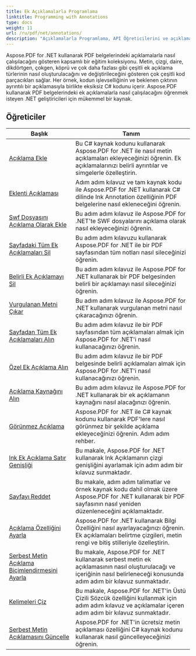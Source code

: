 ```yaml
---
title: Ek Açıklamalarla Programlama
linktitle: Programming with Annotations
type: docs
weight: 11
url: /ru/pdf/net/annotations/
description: "Açıklamalarla Programlama, API Öğreticilerini ve açıklama ekleme, açıklamayı silme, açıklama bilgisi alma ve çok daha fazlasını içeren Aspose.PDF for .NET'in kod parçacıklarını içerir."
---
```

Aspose.PDF for .NET kullanarak PDF belgelerindeki açıklamalarla nasıl çalışılacağını gösteren kapsamlı bir eğitim koleksiyonu. Metin, çizgi, daire, dikdörtgen, çokgen, köprü ve çok daha fazlası gibi çeşitli ek açıklama türlerinin nasıl oluşturulacağını ve değiştirileceğini gösteren çok çeşitli kod parçacıkları sağlar. Her örnek, kodun işlevselliğinin ve beklenen çıktının ayrıntılı bir açıklamasıyla birlikte eksiksiz C# kodunu içerir. Aspose.PDF kullanarak PDF belgelerindeki ek açıklamalarla nasıl çalışılacağını öğrenmek isteyen .NET geliştiricileri için mükemmel bir kaynak.

## Öğreticiler
| Başlık | Tanım |
| --- | --- | 
| [Açıklama Ekle](./addannotation/) | Bu C# kaynak kodunu kullanarak Aspose.PDF for .NET ile nasıl metin açıklamaları ekleyeceğinizi öğrenin. Ek açıklamalarınızı belirli ayrıntılar ve simgelerle özelleştirin. |  
| [Eklenti Açıklaması](./addlnkannotation/) | Adım adım kılavuz ve tam kaynak kodu ile Aspose.PDF for .NET kullanarak C# dilinde Ink Annotation özelliğinin PDF belgelerine nasıl ekleneceğini öğrenin. |  
| [Swf Dosyasını Açıklama Olarak Ekle](./addswffileasannotation/) | Bu adım adım kılavuz ile Aspose.PDF for .NET'te SWF dosyalarını açıklama olarak nasıl ekleyeceğinizi öğrenin. |  
| [Sayfadaki Tüm Ek Açıklamaları Sil](./deleteallannotationsfrompage/) | Bu adım adım kılavuzu kullanarak Aspose.PDF for .NET ile bir PDF sayfasından tüm notları nasıl sileceğinizi öğrenin. |  
| [Belirli Ek Açıklamayı Sil](./deleteparticularannotation/) | Bu adım adım kılavuz ile Aspose.PDF for .NET kullanarak bir PDF belgesinden belirli bir açıklamayı nasıl sileceğinizi öğrenin. |  
| [Vurgulanan Metni Çıkar](./extracthighlightedtext/) | Bu adım adım kılavuz ile Aspose.PDF for .NET kullanarak vurgulanan metni nasıl çıkaracağınızı öğrenin. |  
| [Sayfadan Tüm Ek Açıklamaları Alın](./getallannotationsfrompage/) | Bu adım adım kılavuz ile bir PDF sayfasından tüm açıklamaları almak için Aspose.PDF for .NET'i nasıl kullanacağınızı öğrenin. |  
| [Özel Ek Açıklama Alın](./getparticularannotation/) | Bu adım adım kılavuz ile bir PDF belgesinde belirli açıklamaları almak için Aspose.PDF for .NET'i nasıl kullanacağınızı öğrenin.  |  
| [Açıklama Kaynağını Alın](./getresourceofannotation/) | Bu adım adım kılavuz ile Aspose.PDF for .NET kullanarak bir ek açıklamanın kaynağını nasıl alacağınızı öğrenin.  |  
| [Görünmez Açıklama](./invisibleannotation/) | Aspose.PDF for .NET ile C# kaynak kodunu kullanarak PDF'lere nasıl görünmez bir şekilde açıklama ekleyeceğinizi öğrenin. Adım adım rehber. |  
| [lnk Ek Açıklama Satır Genişliği](./lnkannotationlinewidth/) | Bu makale, Aspose.PDF for .NET kullanarak lnk Açıklamanın çizgi genişliğini ayarlamak için adım adım bir kılavuz sunmaktadır. |  
| [Sayfayı Reddet](./redactpage/) | Bu makale, adım adım talimatlar ve örnek kaynak kodu dahil olmak üzere Aspose.PDF for .NET kullanarak bir PDF sayfasının nasıl yeniden düzenleneceğini açıklamaktadır. |  
| [Açıklama Özelliğini Ayarla](./setcalloutproperty/) | Aspose.PDF for .NET kullanarak Bilgi Özelliğini nasıl ayarlayacağınızı öğrenin. Ek açıklamaları belirtme çizgileri, metin rengi ve bitiş stilleriyle özelleştirin. |  
| [Serbest Metin Açıklama Biçimlendirmesini Ayarla](./setfreetextannotationformatting/) | Bu makale, Aspose.PDF for .NET kullanarak serbest metin ek açıklamasının nasıl oluşturulacağı ve içeriğinin nasıl belirleneceği konusunda adım adım bir kılavuz sunmaktadır. |  
| [Kelimeleri Çiz](./strikeoutwords/) | Bu makale, Aspose.PDF for .NET'in Üstü Çizili Sözcük özelliğini kullanmak için adım adım kılavuz ve açıklamalar içeren adım adım bir kılavuz sunmaktadır. |  
| [Serbest Metin Açıklamasını Güncelle](./updatefreetextannotation/) | Aspose.PDF for .NET'in ücretsiz metin açıklaması özelliğini C# kaynak kodunu kullanarak nasıl güncelleyeceğinizi öğrenin. |  